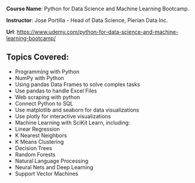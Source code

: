 __Course Name__: Python for Data Science and Machine Learning Bootcamp.

__Instructor__: Jose Portilla - Head of Data Science, Pierian Data Inc.

__Url__: https://www.udemy.com/python-for-data-science-and-machine-learning-bootcamp/

Topics Covered:
---------------
- Programming with Python
- NumPy with Python
- Using pandas Data Frames to solve complex tasks
- Use pandas to handle Excel Files
- Web scraping with python
- Connect Python to SQL
- Use matplotlib and seaborn for data visualizations
- Use plotly for interactive visualizations
- Machine Learning with SciKit Learn, including:
- Linear Regression
- K Nearest Neighbors
- K Means Clustering
- Decision Trees
- Random Forests
- Natural Language Processing
- Neural Nets and Deep Learning
- Support Vector Machines